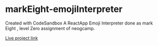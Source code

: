 # markEight-emojiInterpreter
Created with CodeSandbox
A ReactApp Emoji Interpreter done as mark Eight , level Zero assignment of neogcamp.

[Live project link](https://05p4c.csb.app/)


